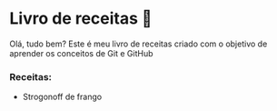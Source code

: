 # Livro de receitas :pizza:

Olá, tudo bem? Este é meu livro de receitas criado com o objetivo de aprender os conceitos de Git e GitHub

### Receitas:
 - Strogonoff de frango
